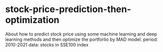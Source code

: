 # stock-price-prediction-then-optimization
About how to predict stock price using some machine learning and deep learning methods and then optimize the portforlio by MAD model.
period: 2010-2021
data: stocks in SSE100 index
